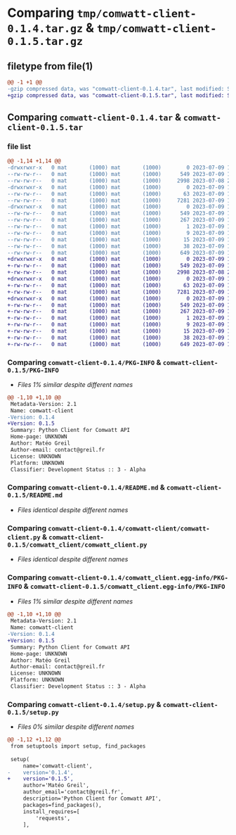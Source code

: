 # Comparing `tmp/comwatt-client-0.1.4.tar.gz` & `tmp/comwatt-client-0.1.5.tar.gz`

## filetype from file(1)

```diff
@@ -1 +1 @@
-gzip compressed data, was "comwatt-client-0.1.4.tar", last modified: Sun Jul  9 13:34:05 2023, max compression
+gzip compressed data, was "comwatt-client-0.1.5.tar", last modified: Sun Jul  9 13:37:26 2023, max compression
```

## Comparing `comwatt-client-0.1.4.tar` & `comwatt-client-0.1.5.tar`

### file list

```diff
@@ -1,14 +1,14 @@
-drwxrwxr-x   0 mat       (1000) mat       (1000)        0 2023-07-09 13:34:05.732703 comwatt-client-0.1.4/
--rw-rw-r--   0 mat       (1000) mat       (1000)      549 2023-07-09 13:34:05.732703 comwatt-client-0.1.4/PKG-INFO
--rw-rw-r--   0 mat       (1000) mat       (1000)     2998 2023-07-08 21:27:06.000000 comwatt-client-0.1.4/README.md
-drwxrwxr-x   0 mat       (1000) mat       (1000)        0 2023-07-09 13:34:05.732703 comwatt-client-0.1.4/comwatt-client/
--rw-rw-r--   0 mat       (1000) mat       (1000)       63 2023-07-09 13:23:14.000000 comwatt-client-0.1.4/comwatt-client/__init__.py
--rw-rw-r--   0 mat       (1000) mat       (1000)     7281 2023-07-09 13:33:08.000000 comwatt-client-0.1.4/comwatt-client/comwatt-client.py
-drwxrwxr-x   0 mat       (1000) mat       (1000)        0 2023-07-09 13:34:05.732703 comwatt-client-0.1.4/comwatt_client.egg-info/
--rw-rw-r--   0 mat       (1000) mat       (1000)      549 2023-07-09 13:34:05.000000 comwatt-client-0.1.4/comwatt_client.egg-info/PKG-INFO
--rw-rw-r--   0 mat       (1000) mat       (1000)      267 2023-07-09 13:34:05.000000 comwatt-client-0.1.4/comwatt_client.egg-info/SOURCES.txt
--rw-rw-r--   0 mat       (1000) mat       (1000)        1 2023-07-09 13:34:05.000000 comwatt-client-0.1.4/comwatt_client.egg-info/dependency_links.txt
--rw-rw-r--   0 mat       (1000) mat       (1000)        9 2023-07-09 13:34:05.000000 comwatt-client-0.1.4/comwatt_client.egg-info/requires.txt
--rw-rw-r--   0 mat       (1000) mat       (1000)       15 2023-07-09 13:34:05.000000 comwatt-client-0.1.4/comwatt_client.egg-info/top_level.txt
--rw-rw-r--   0 mat       (1000) mat       (1000)       38 2023-07-09 13:34:05.732703 comwatt-client-0.1.4/setup.cfg
--rw-rw-r--   0 mat       (1000) mat       (1000)      649 2023-07-09 13:33:49.000000 comwatt-client-0.1.4/setup.py
+drwxrwxr-x   0 mat       (1000) mat       (1000)        0 2023-07-09 13:37:26.682937 comwatt-client-0.1.5/
+-rw-rw-r--   0 mat       (1000) mat       (1000)      549 2023-07-09 13:37:26.682937 comwatt-client-0.1.5/PKG-INFO
+-rw-rw-r--   0 mat       (1000) mat       (1000)     2998 2023-07-08 21:27:06.000000 comwatt-client-0.1.5/README.md
+drwxrwxr-x   0 mat       (1000) mat       (1000)        0 2023-07-09 13:37:26.678937 comwatt-client-0.1.5/comwatt_client/
+-rw-rw-r--   0 mat       (1000) mat       (1000)       63 2023-07-09 13:36:52.000000 comwatt-client-0.1.5/comwatt_client/__init__.py
+-rw-rw-r--   0 mat       (1000) mat       (1000)     7281 2023-07-09 13:36:52.000000 comwatt-client-0.1.5/comwatt_client/comwatt_client.py
+drwxrwxr-x   0 mat       (1000) mat       (1000)        0 2023-07-09 13:37:26.682937 comwatt-client-0.1.5/comwatt_client.egg-info/
+-rw-rw-r--   0 mat       (1000) mat       (1000)      549 2023-07-09 13:37:26.000000 comwatt-client-0.1.5/comwatt_client.egg-info/PKG-INFO
+-rw-rw-r--   0 mat       (1000) mat       (1000)      267 2023-07-09 13:37:26.000000 comwatt-client-0.1.5/comwatt_client.egg-info/SOURCES.txt
+-rw-rw-r--   0 mat       (1000) mat       (1000)        1 2023-07-09 13:37:26.000000 comwatt-client-0.1.5/comwatt_client.egg-info/dependency_links.txt
+-rw-rw-r--   0 mat       (1000) mat       (1000)        9 2023-07-09 13:37:26.000000 comwatt-client-0.1.5/comwatt_client.egg-info/requires.txt
+-rw-rw-r--   0 mat       (1000) mat       (1000)       15 2023-07-09 13:37:26.000000 comwatt-client-0.1.5/comwatt_client.egg-info/top_level.txt
+-rw-rw-r--   0 mat       (1000) mat       (1000)       38 2023-07-09 13:37:26.682937 comwatt-client-0.1.5/setup.cfg
+-rw-rw-r--   0 mat       (1000) mat       (1000)      649 2023-07-09 13:37:16.000000 comwatt-client-0.1.5/setup.py
```

### Comparing `comwatt-client-0.1.4/PKG-INFO` & `comwatt-client-0.1.5/PKG-INFO`

 * *Files 1% similar despite different names*

```diff
@@ -1,10 +1,10 @@
 Metadata-Version: 2.1
 Name: comwatt-client
-Version: 0.1.4
+Version: 0.1.5
 Summary: Python Client for Comwatt API
 Home-page: UNKNOWN
 Author: Matéo Greil
 Author-email: contact@greil.fr
 License: UNKNOWN
 Platform: UNKNOWN
 Classifier: Development Status :: 3 - Alpha
```

### Comparing `comwatt-client-0.1.4/README.md` & `comwatt-client-0.1.5/README.md`

 * *Files identical despite different names*

### Comparing `comwatt-client-0.1.4/comwatt-client/comwatt-client.py` & `comwatt-client-0.1.5/comwatt_client/comwatt_client.py`

 * *Files identical despite different names*

### Comparing `comwatt-client-0.1.4/comwatt_client.egg-info/PKG-INFO` & `comwatt-client-0.1.5/comwatt_client.egg-info/PKG-INFO`

 * *Files 1% similar despite different names*

```diff
@@ -1,10 +1,10 @@
 Metadata-Version: 2.1
 Name: comwatt-client
-Version: 0.1.4
+Version: 0.1.5
 Summary: Python Client for Comwatt API
 Home-page: UNKNOWN
 Author: Matéo Greil
 Author-email: contact@greil.fr
 License: UNKNOWN
 Platform: UNKNOWN
 Classifier: Development Status :: 3 - Alpha
```

### Comparing `comwatt-client-0.1.4/setup.py` & `comwatt-client-0.1.5/setup.py`

 * *Files 0% similar despite different names*

```diff
@@ -1,12 +1,12 @@
 from setuptools import setup, find_packages
 
 setup(
     name='comwatt-client',
-    version='0.1.4',
+    version='0.1.5',
     author='Matéo Greil',
     author_email='contact@greil.fr',
     description='Python Client for Comwatt API',
     packages=find_packages(),
     install_requires=[
         'requests',
     ],
```

